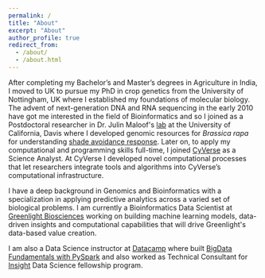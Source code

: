 ```yaml
---
permalink: /
title: "About"
excerpt: "About"
author_profile: true
redirect_from: 
  - /about/
  - /about.html
---
```


After completing my Bachelor’s and Master’s degrees in Agriculture in India, I moved to UK to pursue my PhD in crop genetics from the University of Nottingham, UK where I established my foundations of molecular biology. The advent of next-generation DNA and RNA sequencing in the early 2010 have got me interested in the field of Bioinformatics and so I joined as a Postdoctoral researcher in Dr. Julin Maloof's [lab](http://malooflab.phytonetworks.org/) at the University of California, Davis where I developed genomic resources for *Brassica rapa* for understanding [shade avoidance response](https://en.wikipedia.org/wiki/Shade_avoidance). Later on, to apply my computational and programming skills full-time, I joined [CyVerse](http://cyverse.org/) as a Science Analyst. At CyVerse I developed novel computational processes that let researchers integrate tools and algorithms into CyVerse’s computational infrastructure.

I have a deep background in Genomics and Bioinformatics with a specialization in applying predictive analytics across a varied set of biological problems. I am currently a Bioinformatics Data Scientist at [Greenlight Biosciences](https://www.greenlightbiosciences.com/) working on building machine learning models, data-driven insights and computational capabilities that will drive Greenlight's data-based value creation.

I am also a Data Science instructor at [Datacamp](https://learn.datacamp.com/) where built [BigData Fundamentals with PySpark](https://learn.datacamp.com/courses/big-data-fundamentals-with-pyspark) and also worked as Technical Consultant for [Insight](http://insightdatascience.com/) Data Science fellowship program.
 

